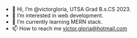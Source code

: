- 👋 Hi, I’m @victorgloria, UTSA Grad B.s.CS 2023.
- 👀 I’m interested in web development.
- 🌱 I’m currently learning MERN stack.
- 📫 How to reach me victor.gloria@hotmail.com

<!---
victorgloria/victorgloria is a ✨ special ✨ repository because its `README.md` (this file) appears on your GitHub profile.
You can click the Preview link to take a look at your changes.
--->
